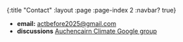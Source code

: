{:title "Contact"
 :layout :page
 :page-index 2
 :navbar? true}

* **email:** actbefore2025@gmail.com
* **discussions** [Auchencairn Climate Google group](https://groups.google.com/g/auchencairn-climate)

